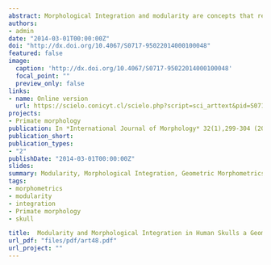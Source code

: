 ```yaml
---
abstract: Morphological Integration and modularity are concepts that refer to the covariation level between the components of a structure. Morphological modules are those structures that have components that strongly covary, which in turn are relatively independent to other modules. Morphological integration is instead, the coordinated morphological variation of a functional whole. Traditionally the skull has been divided in two modules based on their different developmental origins the splanchnocranium and the neurocranium. It has been suggested that the craniofacial development is highly integrated both functional as ontogenetically. The modularity hypothesis based on different developmental origins was tested, by using the RV coefficient. Later, the integration level was assessed applying a partial least-squares analysis (PLS). The underlying aim was to know whether the traditional division between splanchno and neurocranium has a modular basis, as well as the morphological integration level between these two structures.
authors:
- admin
date: "2014-03-01T00:00:00Z"
doi: "http://dx.doi.org/10.4067/S0717-95022014000100048"
featured: false
image:
  caption: 'http://dx.doi.org/10.4067/S0717-95022014000100048'
  focal_point: ""
  preview_only: false
links:
- name: Online version
  url: https://scielo.conicyt.cl/scielo.php?script=sci_arttext&pid=S0717-95022014000100048
projects:
- Primate morphology
publication: In *International Journal of Morphology* 32(1),299-304 (2014)
publication_short: 
publication_types:
- "2"
publishDate: "2014-03-01T00:00:00Z"
slides: 
summary: Modularity, Morphological Integration, Geometric Morphometrics
tags:
- morphometrics
- modularity
- integration
- Primate morphology
- skull

title:  Modularity and Morphological Integration in Human Skulls a Geometric Morphometric Approach
url_pdf: "files/pdf/art48.pdf"
url_project: ""
---
```


